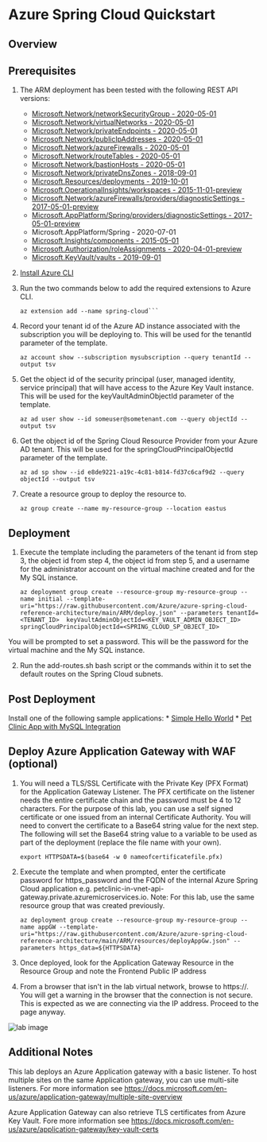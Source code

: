 # Azure Spring Cloud Quickstart

## Overview

## Prerequisites

1. The ARM deployment has been tested with the following REST API versions:
   * [Microsoft.Network/networkSecurityGroup - 2020-05-01](https://docs.microsoft.com/en-us/azure/templates/microsoft.network/2020-05-01/networksecuritygroups)
   * [Microsoft.Network/virtualNetworks - 2020-05-01](https://docs.microsoft.com/en-us/azure/templates/microsoft.network/2020-05-01/virtualnetworks)
   * [Microsoft.Network/privateEndpoints - 2020-05-01](https://docs.microsoft.com/en-us/azure/templates/microsoft.network/2020-05-01/privateendpoints)
   * [Microsoft.Network/publicIpAddresses - 2020-05-01](https://docs.microsoft.com/en-us/azure/templates/microsoft.network/2020-05-01/publicipaddresses)
   * [Microsoft.Network/azureFirewalls - 2020-05-01](https://docs.microsoft.com/en-us/azure/templates/microsoft.network/2020-05-01/azurefirewalls)
   * [Microsoft.Network/routeTables - 2020-05-01](https://docs.microsoft.com/en-us/azure/templates/microsoft.network/2020-05-01/routetables)
   * [Microsoft.Network/bastionHosts - 2020-05-01](https://docs.microsoft.com/en-us/azure/templates/microsoft.network/2020-05-01/bastionhosts)
   * [Microsoft.Network/privateDnsZones - 2018-09-01](https://docs.microsoft.com/en-us/azure/templates/microsoft.network/2018-09-01/privatednszones)
   * [Microsoft.Resources/deployments - 2019-10-01](https://docs.microsoft.com/en-us/azure/templates/microsoft.resources/2019-10-01/deployments)
   * [Microsoft.OperationalInsights/workspaces - 2015-11-01-preview](https://docs.microsoft.com/en-us/azure/templates/microsoft.operationalinsights/2015-11-01-preview/workspaces)
   * [Microsoft.Network/azureFirewalls/providers/diagnosticSettings - 2017-05-01-preview](https://docs.microsoft.com/en-us/azure/templates/microsoft.insights/2017-05-01-preview/diagnosticsettings)
   * [Microsoft.AppPlatform/Spring/providers/diagnosticSettings - 2017-05-01-preview](https://docs.microsoft.com/en-us/azure/templates/microsoft.insights/2017-05-01-preview/diagnosticsettings)
   * Microsoft.AppPlatform/Spring - 2020-07-01
   * [Microsoft.Insights/components - 2015-05-01](https://docs.microsoft.com/en-us/azure/templates/microsoft.insights/2015-05-01/components)
   * [Microsoft.Authorization/roleAssignments - 2020-04-01-preview](https://docs.microsoft.com/en-us/azure/templates/microsoft.authorization/2020-04-01-preview/roleassignments)
   * [Microsoft.KeyVault/vaults - 2019-09-01](https://docs.microsoft.com/en-us/azure/templates/microsoft.keyvault/2019-09-01/vaults)
   
1. [Install Azure CLI](https://docs.microsoft.com/en-us/cli/azure/install-azure-cli)

2. Run the two commands below to add the required extensions to Azure CLI.

    ```az extension add --name azure-firewall
    az extension add --name spring-cloud```

3. Record your tenant id of the Azure AD instance associated with the subscription you will be deploying to. This will be used for the tenantId parameter of the template.

    `az account show --subscription mysubscription --query tenantId --output tsv`

4. Get the object id of the security principal (user, managed identity, service principal) that will have access to the Azure Key Vault instance. This will be used for the keyVaultAdminObjectId parameter of the template.

    `az ad user show --id someuser@sometenant.com --query objectId --output tsv`

5. Get the object id of the Spring Cloud Resource Provider from your Azure AD tenant. This will be used for the springCloudPrincipalObjectId parameter of the template.

    `az ad sp show --id e8de9221-a19c-4c81-b814-fd37c6caf9d2 --query objectId --output tsv`

6. Create a resource group to deploy the resource to.

    `az group create --name my-resource-group --location eastus`

## Deployment

1. Execute the template including the parameters of the tenant id from step 3, the object id from step 4, the object id from step 5, and a username for the administrator account on the virtual machine created and for the My SQL instance.

    `az deployment group create --resource-group my-resource-group --name initial --template-uri="https://raw.githubusercontent.com/Azure/azure-spring-cloud-reference-architecture/main/ARM/deploy.json" --parameters tenantId=<TENANT_ID>  keyVaultAdminObjectId=<KEY_VAULT_ADMIN_OBJECT_ID> springCloudPrincipalObjectId=<SPRING_CLOUD_SP_OBJECT_ID>`

You will be prompted to set a password.  This will be the password for the virtual machine and the My SQL instance.

2. Run the add-routes.sh bash script or the commands within it to set the default routes on the Spring Cloud subnets.

## Post Deployment

Install one of the following sample applications:
    * [Simple Hello World](https://docs.microsoft.com/en-us/azure/spring-cloud/spring-cloud-quickstart?tabs=Azure-CLI&pivots=programming-language-java)
    * [Pet Clinic App with MySQL Integration](https://github.com/azure-samples/spring-petclinic-microservices)

## Deploy Azure Application Gateway with WAF (optional)

1. You will need a TLS/SSL Certificate with the Private Key (PFX Format) for the Application Gateway Listener. The PFX certificate on the listener needs the entire certificate chain and the password must be 4 to 12 characters. For the purpose of this lab, you can use a self signed certificate or one issued from an internal Certificate Authority. You will need to convert the certificate to a Base64 string value for the next step. The following will set the Base64 string value to a variable to be used as part of the deployment (replace the file name with your own).

    `export HTTPSDATA=$(base64 -w 0 nameofcertificatefile.pfx)`

2. Execute the template and when prompted, enter the certificate password for https_password and the FQDN of the internal Azure Spring Cloud application e.g. petclinic-in-vnet-api-gateway.private.azuremicroservices.io. Note: For this lab, use the same resource group that was created previously.

    `az deployment group create --resource-group my-resource-group --name appGW --template-uri="https://raw.githubusercontent.com/Azure/azure-spring-cloud-reference-architecture/main/ARM/resources/deployAppGw.json" --parameters https_data=${HTTPSDATA}`

3. Once deployed, look for the Application Gateway Resource in the Resource Group and note the Frontend Public IP address

4. From a browser that isn't in the lab virtual network, browse to https://<publicIPofAppGW>. You will get a warning in the browser that the connection is not secure. This is expected as we are connecting via the IP address. Proceed to the page anyway.

![lab image](https://github.com/Azure/azure-spring-cloud-reference-architecture/blob/main/ARM/images/Petclinic-External.jpeg)

## Additional Notes

This lab deploys an Azure Application gateway with a basic listener. To host multiple sites on the same Application gateway, you can use multi-site listeners. For more information see https://docs.microsoft.com/en-us/azure/application-gateway/multiple-site-overview

Azure Application Gateway can also retrieve TLS certificates from Azure Key Vault. Fore more information see https://docs.microsoft.com/en-us/azure/application-gateway/key-vault-certs 